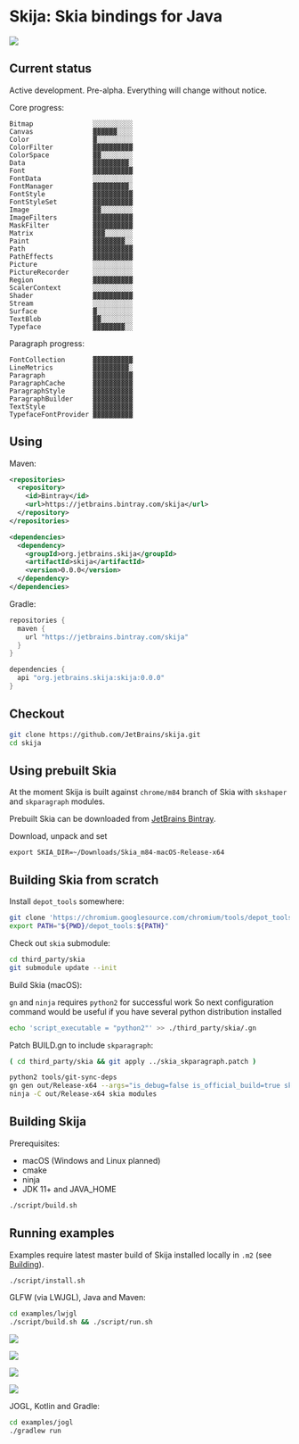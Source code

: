 # Skija: Skia bindings for Java

![](extras/logo.png)

## Current status

Active development. Pre-alpha. Everything will change without notice.

Core progress:

```
Bitmap               ░░░░░░░░░░
Canvas               ▓▓▓▓▓▓░░░░
Color                ▓░░░░░░░░░
ColorFilter          ▓▓▓▓▓▓▓▓▓▓
ColorSpace           ▓▓░░░░░░░░
Data                 ▓▓▓▓▓▓▓▓▓░
Font                 ▓▓▓▓▓▓▓▓▓▓
FontData             ░░░░░░░░░░
FontManager          ▓▓▓▓▓▓▓▓▓░ 
FontStyle            ▓▓▓▓▓▓▓▓▓▓
FontStyleSet         ▓▓▓▓▓▓▓▓▓▓
Image                ▓▓░░░░░░░░
ImageFilters         ▓▓▓▓▓▓▓▓▓▓
MaskFilter           ▓▓▓▓▓▓▓▓▓▓
Matrix               ▓▓▓░░░░░░░
Paint                ▓▓▓▓▓▓▓▓░░
Path                 ▓▓▓▓▓▓▓▓▓▓
PathEffects          ▓▓▓▓▓▓▓▓▓▓
Picture              ░░░░░░░░░░
PictureRecorder      ░░░░░░░░░░
Region               ▓▓▓▓▓▓▓▓▓▓
ScalerContext        ░░░░░░░░░░
Shader               ▓▓▓▓▓▓▓▓▓▓
Stream               ░░░░░░░░░░
Surface              ▓░░░░░░░░░
TextBlob             ▓▓░░░░░░░░
Typeface             ▓▓▓▓▓▓▓▓░░
```

Paragraph progress:

```
FontCollection       ▓▓▓▓▓▓▓▓▓▓
LineMetrics          ▓▓▓▓▓▓▓▓▓░
Paragraph            ▓▓▓▓▓▓▓▓▓▓
ParagraphCache       ▓▓▓▓▓▓▓▓▓▓
ParagraphStyle       ▓▓▓▓▓▓▓▓▓▓
ParagraphBuilder     ▓▓▓▓▓▓▓▓▓▓
TextStyle            ▓▓▓▓▓▓▓▓▓▓
TypefaceFontProvider ▓▓▓▓▓▓▓▓▓▓
```

## Using

Maven:

```xml
<repositories>
  <repository>
    <id>Bintray</id>
    <url>https://jetbrains.bintray.com/skija</url>
  </repository>
</repositories>

<dependencies>
  <dependency>
    <groupId>org.jetbrains.skija</groupId>
    <artifactId>skija</artifactId>
    <version>0.0.0</version>
  </dependency>
</dependencies>
```

Gradle:

```gradle
repositories {
  maven {
    url "https://jetbrains.bintray.com/skija"
  }
}

dependencies {
  api "org.jetbrains.skija:skija:0.0.0"
}
```

## Checkout

```sh
git clone https://github.com/JetBrains/skija.git
cd skija
```

## Using prebuilt Skia

At the moment Skija is built against `chrome/m84` branch of Skia with `skshaper` and `skparagraph` modules.

Prebuilt Skia can be downloaded from [JetBrains Bintray](https://bintray.com/beta/#/jetbrains/skija/Skia?tab=files).

Download, unpack and set

```
export SKIA_DIR=~/Downloads/Skia_m84-macOS-Release-x64
```

## Building Skia from scratch

Install `depot_tools` somewhere:

```sh
git clone 'https://chromium.googlesource.com/chromium/tools/depot_tools.git'
export PATH="${PWD}/depot_tools:${PATH}"
```

Check out `skia` submodule:

```sh
cd third_party/skia
git submodule update --init
```

Build Skia (macOS):

`gn` and `ninja` requires `python2` for successful work 
So next configuration command would be useful if you have several python distribution installed
```sh
echo 'script_executable = "python2"' >> ./third_party/skia/.gn
```

Patch BUILD.gn to include `skparagraph`:

```sh
( cd third_party/skia && git apply ../skia_skparagraph.patch )
```

```sh
python2 tools/git-sync-deps
gn gen out/Release-x64 --args="is_debug=false is_official_build=true skia_use_system_expat=false skia_use_system_icu=false skia_use_system_libjpeg_turbo=false skia_use_system_libpng=false skia_use_system_libwebp=false skia_use_system_zlib=false skia_use_sfntly=false skia_use_freetype=true skia_use_harfbuzz=true skia_pdf_subset_harfbuzz=true skia_use_system_freetype2=false skia_use_system_harfbuzz=false target_cpu=\"x64\" extra_cflags=[\"-stdlib=libc++\", \"-mmacosx-version-min=10.9\"] extra_cflags_cc=[\"-frtti\"]"
ninja -C out/Release-x64 skia modules
```

## Building Skija

Prerequisites:

- macOS (Windows and Linux planned)
- cmake
- ninja
- JDK 11+ and JAVA_HOME

```sh
./script/build.sh
```

## Running examples

Examples require latest master build of Skija installed locally in `.m2` (see [Building](#building-skija)).

```sh
./script/install.sh
```

GLFW (via LWJGL), Java and Maven:

```sh
cd examples/lwjgl
./script/build.sh && ./script/run.sh
```

![](extras/tree.png)

![](extras/gradients.png)

![](extras/paths.png)

![](extras/text.png)

JOGL, Kotlin and Gradle:

```sh
cd examples/jogl
./gradlew run
```
